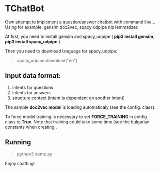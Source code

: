 # TChatBot
Own attempt to implement a question/answer chatbot with command line... Using for example: gensim doc2vec, spacy_udpipe nlp lemmatizer.  

At first, you need to install gensim and spacy_udpipe ( **pip3 install gensim**, **pip3 install spacy_udpipe** )

Then you need to download language for spacy_udpipe:

> spacy_udpipe.download("en")

## Input data format:
1. intents for questions
2. intents for answers
3. structure context (intent is dependent on another intent)

The sample **doc2vec model** is loading automaticaly (see the config. class). 

To force model training is necessary to set **FORCE_TRAINING** in config class to **True**. Note that training could take some time (see the bulgarian constants when creating . 

## Running

> python3 demo.py

Enjoy chatting!
